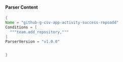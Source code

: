 #### Parser Content
```Java
{
Name = "github-g-csv-app-activity-success-repoadd"
Conditions = [
  """team.add_repository,"""
]
ParserVersion = "v1.0.0"


}
```